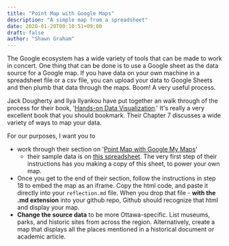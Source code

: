 ```yaml
---
title: "Point Map with Google Maps"
description: "A simple map from a spreadsheet"
date: 2020-01-28T00:10:51+09:00
draft: false
author: "Shawn Graham"
---
```


The Google ecosystem has a wide variety of tools that can be made to work in concert. One thing that can be done is to use a Google sheet as the data source for a Google map. If you have data on your own machine in a spreadsheet file or a csv file, you can upload your data to Google Sheets and then plumb that data through the maps. Boom! A very useful process.

Jack Dougherty and Ilya Ilyankou have put together an walk through of the process for their book, '[Hands-on Data Visualization](https://handsondataviz.org/).' It's really a very excellent book that you should bookmark. Their Chapter 7 discusses a wide variety of ways to map your data.

For our purposes, I want you to
+ work through their section on '[Point Map with Google My Maps](https://handsondataviz.org/mymaps.html)'
  + their sample data is on [this spreadsheet](https://docs.google.com/spreadsheets/d/11nSoyGUxDJiBe5VZflDnaaqgWMdWyIUNnjNLMlGOPLk/edit#gid=312385679). The very first step of their instructions has you making a copy of this sheet, to power your own map.
+ Once you get to the end of their section, follow the instructions in step 18 to embed the map as an iframe. Copy the html code, and paste it directly into your `reflection.md` file. When you drop that file - **with the .md extension** into your github repo, Github should recognize that html and display your map.
+ **Change the source data** to be more Ottawa-specific. List museums, parks, and historic sites from across the region. Alternatively, create a map that displays all the places mentioned in a historical document or academic article.
